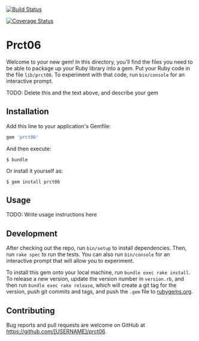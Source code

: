 [![Build Status](https://travis-ci.org/ULL-ESIT-LPP-1819/tdd-alu0100354782.svg?branch=master)](https://travis-ci.org/ULL-ESIT-LPP-1819/tdd-alu0100354782)

[![Coverage Status](https://coveralls.io/repos/github/ULL-ESIT-LPP-1819/tdd-alu0100354782/badge.svg?branch=master)](https://coveralls.io/github/ULL-ESIT-LPP-1819/tdd-alu0100354782?branch=master)

# Prct06

Welcome to your new gem! In this directory, you'll find the files you need to be able to package up your Ruby library into a gem. Put your Ruby code in the file `lib/prct06`. To experiment with that code, run `bin/console` for an interactive prompt.

TODO: Delete this and the text above, and describe your gem

## Installation

Add this line to your application's Gemfile:

```ruby
gem 'prct06'
```

And then execute:

    $ bundle

Or install it yourself as:

    $ gem install prct06

## Usage

TODO: Write usage instructions here

## Development

After checking out the repo, run `bin/setup` to install dependencies. Then, run `rake spec` to run the tests. You can also run `bin/console` for an interactive prompt that will allow you to experiment.

To install this gem onto your local machine, run `bundle exec rake install`. To release a new version, update the version number in `version.rb`, and then run `bundle exec rake release`, which will create a git tag for the version, push git commits and tags, and push the `.gem` file to [rubygems.org](https://rubygems.org).

## Contributing

Bug reports and pull requests are welcome on GitHub at https://github.com/[USERNAME]/prct06.

